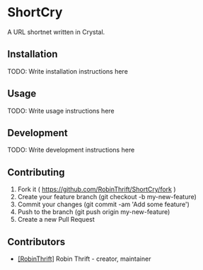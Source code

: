 # ShortCry

A URL shortnet written in Crystal.

## Installation


TODO: Write installation instructions here


## Usage



TODO: Write usage instructions here

## Development

TODO: Write development instructions here

## Contributing

1. Fork it ( https://github.com/RobinThrift/ShortCry/fork )
2. Create your feature branch (git checkout -b my-new-feature)
3. Commit your changes (git commit -am 'Add some feature')
4. Push to the branch (git push origin my-new-feature)
5. Create a new Pull Request

## Contributors

- [[RobinThrift]](https://github.com/RobinThrift) Robin Thrift - creator, maintainer
